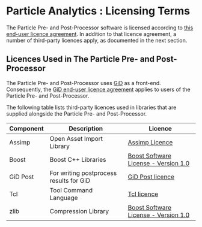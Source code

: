 # Particle Analytics : Licensing Terms

The Particle Pre- and Post-Processor software is licensed according to [this end-user licence agreement](particle_analytics_licence.md).  In addition to that licence agreement, a number of third-party licences apply, as documented in the next section.

## Licences Used in The Particle Pre- and Post-Processor

The Particle Pre- and Post-Processor uses [GiD](http://www.gidhome.com/) as a front-end.  Consequently, the [GiD end-user licence agreement](GiD_License.html) applies to users of the Particle Pre- and Post-Processor.

The following table lists third-party licences used in libraries that are supplied alongside the Particle Pre- and Post-Processor.

Component | Description | Licence
----------|-------------|---------
Assimp | Open Asset Import Library | [Assimp Licence](http://assimp.sourceforge.net/main_license.html)
Boost | Boost C++ Libraries | [Boost Software License - Version 1.0](http://www.boost.org/users/license.html)
GiD Post | For writing postprocess results for GiD | [GiD Post licence](gidpost_licence.html)
Tcl | Tool Command Language | [Tcl licence](http://www.tcl.tk/software/tcltk/license.html)
zlib | Compression Library | [Boost Software License - Version 1.0](http://www.zlib.net/zlib_license.html)



